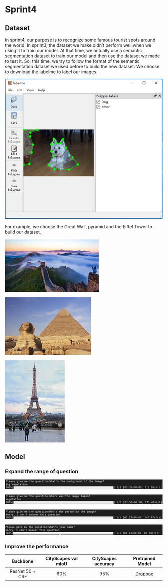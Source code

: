 # Sprint4
## Dataset
In sprint4, our purpose is to recognize some famous tourist spots around the world. 
In sprint3, the dataset we make didn’t perform well when we using it to train our model. At that time, we actually use a semantic segmentation dataset to train our model and then use the dataset we made to test it. 
So, this time, we try to follow the format of the semantic segmentation dataset we used before to build the new dataset.
We choose to download the labelme to label our images. 
<p align="left">
  <img src="label.png" >
</p>

For example, we choose the Great Wall, pyramid and the Eiffel Tower to build our dataset.
<p align="left">
  <img src="the great wall1.jpg" >
</p>

<p align="left">
  <img src="pyramid1.jpg" >
</p>

<p align="left">
  <img src="the Eiffel Tower2.jpg">
</p>

## Model
### Expand the range of question

<p align="left">
  <img src="background.PNG" width=700/>
</p>

<p align="left">
  <img src="where.PNG" width=700/>
</p>

<p align="left">
  <img src="unrelated_person.PNG" width=700/>
</p>

<p align="left">
  <img src="unrelated.PNG" width=700/>
</p>

### Improve the performance
| Backbone     | CityScapes val mIoU | CityScapes accuracy | Pretrained Model |
| :----------: |:-----------------: |:-------------------:|:----------------:|
| ResNet 50 + CRF   | 60%                | 95%                 | [Dropbox](https://www.dropbox.com/s/qac5r3n0na69s9g/best_model.pth?dl) |
